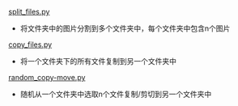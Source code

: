 [split_files.py](File://split_files.py)

- 将文件夹中的图片分割到多个文件夹中，每个文件夹中包含n个图片

[copy_files.py](File://copy_files.py)

- 将一个文件夹下的所有文件复制到另一个文件夹中

[random_copy-move.py](File://random_copy-move.py)

- 随机从一个文件夹中选取n个文件复制/剪切到另一个文件夹中